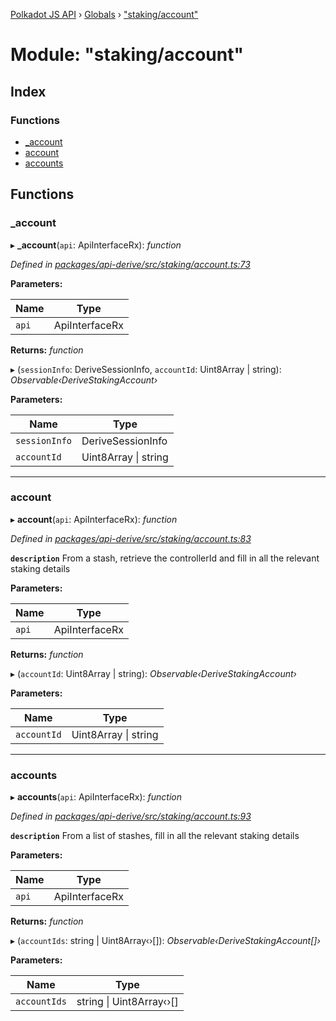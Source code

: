 [Polkadot JS API](../README.md) › [Globals](../globals.md) › ["staking/account"](_staking_account_.md)

# Module: "staking/account"

## Index

### Functions

* [_account](_staking_account_.md#_account)
* [account](_staking_account_.md#account)
* [accounts](_staking_account_.md#accounts)

## Functions

###  _account

▸ **_account**(`api`: ApiInterfaceRx): *function*

*Defined in [packages/api-derive/src/staking/account.ts:73](https://github.com/polkadot-js/api/blob/45786b31da/packages/api-derive/src/staking/account.ts#L73)*

**Parameters:**

Name | Type |
------ | ------ |
`api` | ApiInterfaceRx |

**Returns:** *function*

▸ (`sessionInfo`: DeriveSessionInfo, `accountId`: Uint8Array | string): *Observable‹DeriveStakingAccount›*

**Parameters:**

Name | Type |
------ | ------ |
`sessionInfo` | DeriveSessionInfo |
`accountId` | Uint8Array &#124; string |

___

###  account

▸ **account**(`api`: ApiInterfaceRx): *function*

*Defined in [packages/api-derive/src/staking/account.ts:83](https://github.com/polkadot-js/api/blob/45786b31da/packages/api-derive/src/staking/account.ts#L83)*

**`description`** From a stash, retrieve the controllerId and fill in all the relevant staking details

**Parameters:**

Name | Type |
------ | ------ |
`api` | ApiInterfaceRx |

**Returns:** *function*

▸ (`accountId`: Uint8Array | string): *Observable‹DeriveStakingAccount›*

**Parameters:**

Name | Type |
------ | ------ |
`accountId` | Uint8Array &#124; string |

___

###  accounts

▸ **accounts**(`api`: ApiInterfaceRx): *function*

*Defined in [packages/api-derive/src/staking/account.ts:93](https://github.com/polkadot-js/api/blob/45786b31da/packages/api-derive/src/staking/account.ts#L93)*

**`description`** From a list of stashes, fill in all the relevant staking details

**Parameters:**

Name | Type |
------ | ------ |
`api` | ApiInterfaceRx |

**Returns:** *function*

▸ (`accountIds`: string | Uint8Array‹›[]): *Observable‹DeriveStakingAccount[]›*

**Parameters:**

Name | Type |
------ | ------ |
`accountIds` | string &#124; Uint8Array‹›[] |
